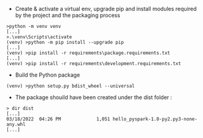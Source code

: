
* Create & activate a virtual env, upgrade pip and install modules required by the project and the packaging process
```
>python -m venv venv
[...]
>.\venv\Scripts\activate
(venv) >python -m pip install --upgrade pip
[...]
(venv) >pip install -r requirements\package.requirements.txt
[...]
(venv) >pip install -r requirements\development.requirements.txt
``` 

* Build the Python package
```
(venv) >python setup.py bdist_wheel --universal
```

* The package shouild have been created under the dist folder : 
```
> dir dist
[...]
03/18/2022  04:26 PM             1,051 hello_pyspark-1.0-py2.py3-none-any.whl
[...]          
```